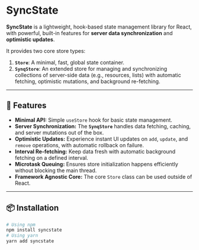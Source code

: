 # SyncState

**SyncState** is a lightweight, hook-based state management library for React, with powerful, built-in features for **server data synchronization** and **optimistic updates**.

It provides two core store types:
1.  **`Store`**: A minimal, fast, global state container.
2.  **`SynqStore`**: An extended store for managing and synchronizing collections of server-side data (e.g., resources, lists) with automatic fetching, optimistic mutations, and background re-fetching.

---

## 🚀 Features

* **Minimal API:** Simple `useStore` hook for basic state management.
* **Server Synchronization:** The **`SynqStore`** handles data fetching, caching, and server mutations out of the box.
* **Optimistic Updates:** Experience instant UI updates on `add`, `update`, and `remove` operations, with automatic rollback on failure.
* **Interval Re-fetching:** Keep data fresh with automatic background fetching on a defined interval.
* **Microtask Queuing:** Ensures store initialization happens efficiently without blocking the main thread.
* **Framework Agnostic Core:** The core `Store` class can be used outside of React.

---

## 📦 Installation

```bash
# Using npm
npm install syncstate
# Using yarn
yarn add syncstate
```

